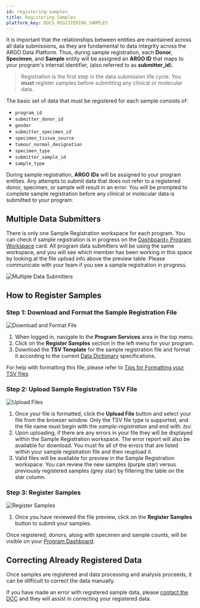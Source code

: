 ```yaml
---
id: registering-samples
title: Registering Samples
platform_key: DOCS_REGISTERING_SAMPLES
---
```


It is important that the relationships between entities are maintained across all data submissions, as they are fundamental to data integrity across the ARGO Data Platform. Thus, during sample registration, each **Donor**, **Specimen**, and **Sample** entity will be assigned an **ARGO ID** that maps to your program's internal identifier, (also referred to as **submitter_id**).

> Registration is the first step in the data submission life cycle. You **must** register samples before submitting any clinical or molecular data.

The basic set of data that must be registered for each sample consists of:

- `program_id`
- `submitter_donor_id`
- `gender`
- `submitter_specimen_id`
- `specimen_tissue_source`
- `tumour_normal_designation`
- `specimen_type`
- `submitter_sample_id`
- `sample_type`

During sample registration, **ARGO IDs** will be assigned to your program entities. Any attempts to submit data that does not refer to a registered donor, specimen, or sample will result in an error. You will be prompted to complete sample registration before any clinical or molecular data is submitted to your program.

## Multiple Data Submitters

There is only one Sample Registration workspace for each program. You can check if sample registration is in progress on the [Dashboard> Program Workspace](/docs/submission/submitted-data#program-workspace-status) card. All program data submitters will be using the same workspace, and you will see which member has been working in this space by looking at the file upload info above the preview table. Please communicate with your team if you see a sample registration in progress.

![Multiple Data Submitters](/assets/submission/registration-multiple-submitters.png)

## How to Register Samples

### Step 1: Download and Format the Sample Registration File

![Download and Format File](/assets/submission/register-1-download.png)

1. When logged in, navigate to the **Program Services** area in the top menu.
1. Click on the **Register Samples** section in the left menu for your program.
1. Download the **TSV Template** for the sample registration file and format it according to the current [Data Dictionary](/dictionary) specifications.

For help with formatting this file, please refer to [Tips for Formatting your TSV files](/docs/submission/submitting-clinical-data#tips-for-formatting-tsv-files)

### Step 2: Upload Sample Registration TSV File

![Upload Files](/assets/submission/register-2-upload.png)

1. Once your file is formatted, click the **Upload File** button and select your file from the browser window. Only the TSV file type is supported, and the file name must begin with the _sample-registration_ and end with _.tsv_.
1. Upon uploading, if there are any errors in your file they will be displayed within the Sample Registration workspace. The error report will also be available for download. You must fix all of the errors that are listed within your sample registration file and then reupload it.
1. Valid files will be available for preview in the Sample Registration workspace. You can review the new samples (purple star) versus previously registered samples (grey star) by filtering the table on the star column.

### Step 3: Register Samples

![Register Samples](/assets/submission/register-3-register.png)

1. Once you have reviewed the file preview, click on the **Register Samples** button to submit your samples.

Once registered, donors, along with specimen and sample counts, will be visible on your [Program Dashboard](/docs/submission/submitted-data).

## Correcting Already Registered Data

Once samples are registered and data processing and analysis proceeds, it can be difficult to correct the data manually.

If you have made an error with registered sample data, please [contact the DCC](https://platform.icgc-argo.org/contact) and they will assist in correcting your registered data.
